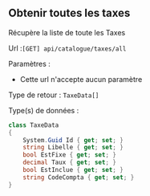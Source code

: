 ## <span id='listedestaxes'>Obtenir toutes les taxes</span>

Récupère la liste de toute les Taxes

Url :`[GET] api/catalogue/taxes/all`

Paramètres : 

- Cette url n'accepte aucun paramètre

Type de retour : `TaxeData[]`

Type(s) de données :

```csharp
class TaxeData
{
	System.Guid Id { get; set; }
	string Libelle { get; set; }
	bool EstFixe { get; set; }
	decimal Taux { get; set; }
	bool EstInclue { get; set; }
	string CodeCompta { get; set; }
}

```
